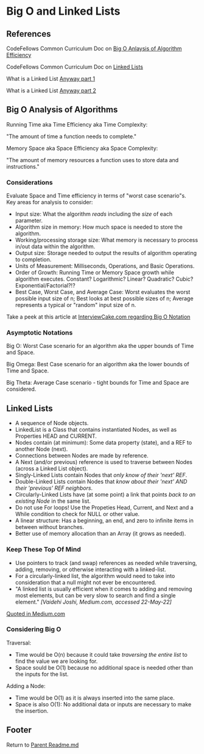 # Big O and Linked Lists

## References

CodeFellows Common Curriculum Doc on [Big O Anlaysis of Algorithm Efficiency](https://codefellows.github.io/common_curriculum/data_structures_and_algorithms/Code_401/class-05/resources/big_oh.html)

CodeFellows Common Curriculum Doc on [Linked Lists](https://codefellows.github.io/common_curriculum/data_structures_and_algorithms/Code_401/class-05/resources/singly_linked_list.html)

What is a Linked List [Anyway part 1](https://medium.com/basecs/whats-a-linked-list-anyway-part-1-d8b7e6508b9d)

What is a Linked List [Anyway part 2](https://medium.com/basecs/whats-a-linked-list-anyway-part-2-131d96f71996)

## Big O Analysis of Algorithms

Running Time aka Time Efficiency aka Time Complexity:

"The amount of time a function needs to complete."

Memory Space aka Space Efficiency aka Space Complexity:

"The amount of memory resources a function uses to store data and instructions."

### Considerations

Evaluate Space and Time efficiency in terms of "worst case scenario"s.  
Key areas for analysis to consider:

- Input size: What the algorithm _reads_ including the _size_ of each parameter.
- Algorithm size in memory: How much space is needed to store the algorithm.
- Working/processing storage size: What memory is necessary to process in/out data within the algorithm.
- Output size: Storage needed to output the results of algorithm operating to completion.
- Units of Measurement: Milliseconds, Operations, and Basic Operations.
- Order of Growth: Running Time or Memory Space growth while algorithm executes. Constant? Logarithmic? Linear? Quadratic? Cubic? Exponential/Factorial?!?
- Best Case, Worst Case, and Average Case: Worst evaluates the worst possible input size of n; Best looks at best possible sizes of n; Average represents a typical or "random" input size of n.

Take a peek at this article at [InterviewCake.com regarding Big O Notation](https://www.interviewcake.com/article/java/big-o-notation-time-and-space-complexity)

### Asymptotic Notations

Big O: Worst Case scenario for an algorithm aka the upper bounds of Time and Space.

Big Omega: Best Case scenario for an algorithm aka the lower bounds of Time and Space.

Big Theta: Average Case scenario - tight bounds for Time and Space are considered.

## Linked Lists

- A sequence of Node objects.
- LinkedList is a Class that contains instantiated Nodes, as well as Properties HEAD and CURRENT.
- Nodes contain (at minimum): Some data property (state), and a REF to another Node (next).
- Connections between Nodes are made by reference.
- A Next (and/or previous) reference is used to traverse between Nodes (across a Linked List object).
- Singly-Linked Lists contain Nodes that _only know of their 'next' REF_.
- Double-Linked Lists contain Nodes that _know about their 'next' AND their 'previous' REF neighbors_.
- Circularly-Linked Lists have (at some point) a link that points _back to an existing Node_ in the same list.
- Do not use For loops! Use the Propeties Head, Current, and Next and a While condition to check for NULL or other value.
- A linear structure: Has a beginning, an end, and zero to infinite items in between without branches.
- Better use of memory allocation than an Array (it grows as needed).

### Keep These Top Of Mind

- Use pointers to track (and swap) references as needed while traversing, adding, removing, or otherwise interacting with a linked-list.
- For a circularly-linked list, the algorithm would need to take into consideration that a null might not ever be encountered.
- "A linked list is usually efficient when it comes to adding and removing most elements, but can be very slow to search and find a single element." _[Vaidehi Joshi, Medium.com, accessed 22-May-22]_

[Quoted in Medium.com](https://medium.com/basecs/whats-a-linked-list-anyway-part-2-131d96f71996)

### Considering Big O

Traversal:

- Time would be O(n) because it could take _traversing the entire list_ to find the value we are looking for.
- Space sould be O(1) because no additional space is needed other than the inputs for the list.

Adding a Node:

- Time would be O(1) as it is always inserted into the same place.
- Space is also O(1): No additional data or inputs are necessary to make the insertion.

## Footer

Return to [Parent Readme.md](../README.html)
